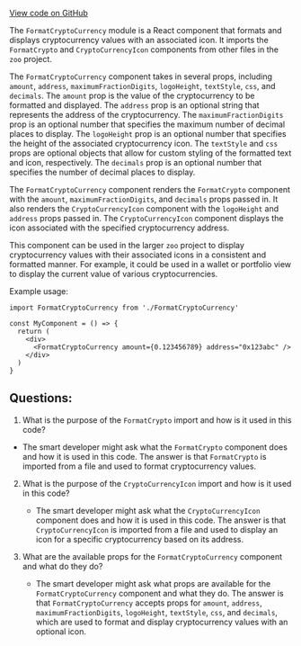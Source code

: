 [View code on GitHub](zoo-labs/zoo/blob/master/app/components/primitives/FormatCryptoCurrency.tsx)

The `FormatCryptoCurrency` module is a React component that formats and displays cryptocurrency values with an associated icon. It imports the `FormatCrypto` and `CryptoCurrencyIcon` components from other files in the `zoo` project. 

The `FormatCryptoCurrency` component takes in several props, including `amount`, `address`, `maximumFractionDigits`, `logoHeight`, `textStyle`, `css`, and `decimals`. The `amount` prop is the value of the cryptocurrency to be formatted and displayed. The `address` prop is an optional string that represents the address of the cryptocurrency. The `maximumFractionDigits` prop is an optional number that specifies the maximum number of decimal places to display. The `logoHeight` prop is an optional number that specifies the height of the associated cryptocurrency icon. The `textStyle` and `css` props are optional objects that allow for custom styling of the formatted text and icon, respectively. The `decimals` prop is an optional number that specifies the number of decimal places to display.

The `FormatCryptoCurrency` component renders the `FormatCrypto` component with the `amount`, `maximumFractionDigits`, and `decimals` props passed in. It also renders the `CryptoCurrencyIcon` component with the `logoHeight` and `address` props passed in. The `CryptoCurrencyIcon` component displays the icon associated with the specified cryptocurrency address.

This component can be used in the larger `zoo` project to display cryptocurrency values with their associated icons in a consistent and formatted manner. For example, it could be used in a wallet or portfolio view to display the current value of various cryptocurrencies. 

Example usage:

```
import FormatCryptoCurrency from './FormatCryptoCurrency'

const MyComponent = () => {
  return (
    <div>
      <FormatCryptoCurrency amount={0.123456789} address="0x123abc" />
    </div>
  )
}
```
## Questions: 
 1. What is the purpose of the `FormatCrypto` import and how is it used in this code?
   - The smart developer might ask what the `FormatCrypto` component does and how it is used in this code. The answer is that `FormatCrypto` is imported from a file and used to format cryptocurrency values.
   
2. What is the purpose of the `CryptoCurrencyIcon` import and how is it used in this code?
   - The smart developer might ask what the `CryptoCurrencyIcon` component does and how it is used in this code. The answer is that `CryptoCurrencyIcon` is imported from a file and used to display an icon for a specific cryptocurrency based on its address.
   
3. What are the available props for the `FormatCryptoCurrency` component and what do they do?
   - The smart developer might ask what props are available for the `FormatCryptoCurrency` component and what they do. The answer is that `FormatCryptoCurrency` accepts props for `amount`, `address`, `maximumFractionDigits`, `logoHeight`, `textStyle`, `css`, and `decimals`, which are used to format and display cryptocurrency values with an optional icon.